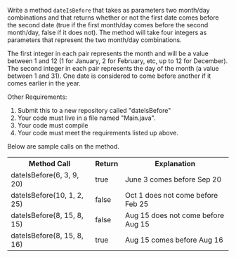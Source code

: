 Write a method <code>dateIsBefore</code> that takes as parameters two month/day combinations and that returns whether or not the first date comes before the second date (true if the first month/day comes before the second month/day, false if it does not). The method will take four integers as parameters that represent the two month/day combinations.

The first integer in each pair represents the month and will be a value between 1 and 12 (1 for January, 2 for February, etc, up to 12 for December). The second integer in each pair represents the day of the month (a value between 1 and 31). One date is considered to come before another if it comes earlier in the year.

Other Requirements:
1. Submit this to a new repository called "dateIsBefore"
2. Your code must live in a file named "Main.java".
3. Your code must compile
4. Your code must meet the requirements listed up above.

Below are sample calls on the method.

<table>
<tr>
<th>Method Call</th>
<th>Return</th>
<th>Explanation</th>
</tr>
<tr>
    <td>dateIsBefore(6, 3, 9, 20)</td>
    <td>true</td>
    <td>June 3 comes before Sep 20</td>
</tr>
<tr>
    <td>dateIsBefore(10, 1, 2, 25)</td>
    <td>false</td>
    <td>Oct 1 does not come before Feb 25</td>
</tr>
<tr>
    <td>dateIsBefore(8, 15, 8, 15)</td>
    <td>false</td>
    <td>Aug 15 does not come before Aug 15</td>
</tr>
<tr>
    <td>dateIsBefore(8, 15, 8, 16)</td>
    <td>true</td>
    <td>Aug 15 comes before Aug 16</td>
</tr>

